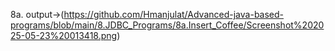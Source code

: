 8a. output->(https://github.com/Hmanjulat/Advanced-java-based-programs/blob/main/8.JDBC_Programs/8a.Insert_Coffee/Screenshot%202025-05-23%20013418.png)
